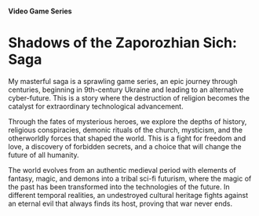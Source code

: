 #### Video Game Series

# Shadows of the Zaporozhian Sich: Saga

My masterful saga is a sprawling game series, an epic journey through centuries, beginning in 9th-century Ukraine and leading to an alternative cyber-future. This is a story where the destruction of religion becomes the catalyst for extraordinary technological advancement.

Through the fates of mysterious heroes, we explore the depths of history, religious conspiracies, demonic rituals of the church, mysticism, and the otherworldly forces that shaped the world. This is a fight for freedom and love, a discovery of forbidden secrets, and a choice that will change the future of all humanity.

The world evolves from an authentic medieval period with elements of fantasy, magic, and demons into a tribal sci-fi futurism, where the magic of the past has been transformed into the technologies of the future. In different temporal realities, an undestroyed cultural heritage fights against an eternal evil that always finds its host, proving that war never ends.